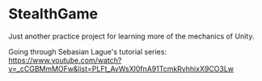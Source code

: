 # StealthGame
Just another practice project for learning more of the mechanics of Unity.

Going through Sebasian Lague's tutorial series: https://www.youtube.com/watch?v=_cCGBMmMOFw&list=PLFt_AvWsXl0fnA91TcmkRyhhixX9CO3Lw
